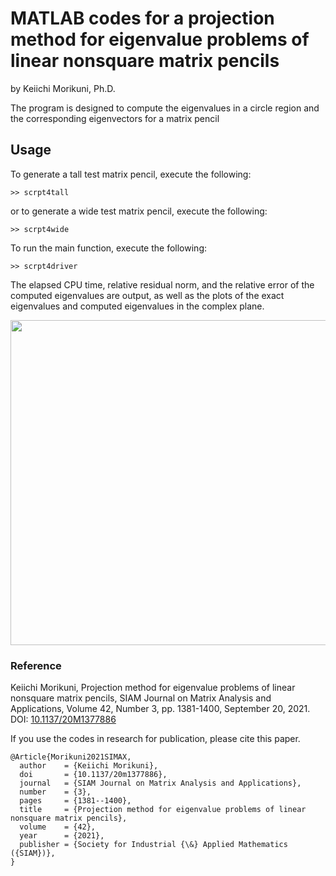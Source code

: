 # MATLAB codes for a projection method for eigenvalue problems of linear nonsquare matrix pencils

by Keiichi Morikuni, Ph.D.

The program is designed to compute the eigenvalues in a circle region and the corresponding eigenvectors for a matrix pencil

## Usage

To generate a tall test matrix pencil, execute the following:
```
>> scrpt4tall
```
or to generate a wide test matrix pencil, execute the following:
```
>> scrpt4wide
```

To run the main function, execute the following:
```
>> scrpt4driver
```
The elapsed CPU time, relative residual norm, and the relative error of the computed eigenvalues are output, as well as the plots of the exact eigenvalues and computed eigenvalues in the complex plane.

<img src="https://user-images.githubusercontent.com/15831262/137937710-319a4a88-c14f-4702-a52e-418b2c5567f4.jpg" width="520pt">

### Reference
Keiichi Morikuni, Projection method for eigenvalue problems of linear nonsquare matrix pencils,
SIAM Journal on Matrix Analysis and Applications, Volume 42, Number 3,
pp. 1381-1400, September 20, 2021. DOI: [10.1137/20M1377886](https://doi.org/10.1137/20M1377886)

If you use the codes in research for publication, please cite this paper.
```
@Article{Morikuni2021SIMAX,
  author    = {Keiichi Morikuni},
  doi       = {10.1137/20m1377886},
  journal   = {SIAM Journal on Matrix Analysis and Applications},
  number    = {3},
  pages     = {1381--1400},
  title     = {Projection method for eigenvalue problems of linear nonsquare matrix pencils},
  volume    = {42},
  year      = {2021},
  publisher = {Society for Industrial {\&} Applied Mathematics ({SIAM})},
}
```
